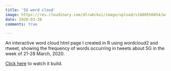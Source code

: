 ```yaml
---
title: '5G word cloud'
image: https://res.cloudinary.com/dlrwbckxi/image/upload/v1600556054/word-cloud_jvsdqm.png
date: 2020-03-28
comments: true

---
```


An interactive word cloud html page I created in R using wordcloud2 and rtweet,
showing the frequency of words occurring in tweets about 5G in the week of 21-28 March, 2020.

[Click here](https://jdm79.github.io/fancy_word_clouds/5G_wordCloud.html) to watch it build.